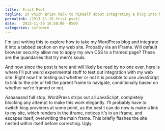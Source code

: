 ```yaml
---
title:  Frist Psot
tagline: In which Brian talk to himself about integrating a blog into his web site
permalink: /2013-11-26-frist-psot/
date:   2013-11-26 16:50:00 -0500
categories: software
---
```


I'm just writing this to explore how to take my WordPress blog and integrate it into a tabbed section on my web site. Probably via an IFrame. Will default browser security allow me to apply my own CSS to a framed page? These are the quandaries that try men's souls.

And now since the post is here and will likely be read by no one ever, here is where I'll put weird experimental stuff to test out integration with my web site. Right now I'm testing out whether or not it is possible to use JavaScript to link to the site or tell the parent frame to navigate, conditionally based on whether we're framed or not.

Aaaaaaand full stop. WordPress strips out all JavaScript, completely blocking any attempt to make this work elegantly. I'll probably have to switch blog providers at some point, as the best I can do now is make a link to my site, which renders in the iframe, notices it's in an iframe, and escapes itself, overwriting the main frame. This briefly flashes the site nested within itself before correcting. Ugly.